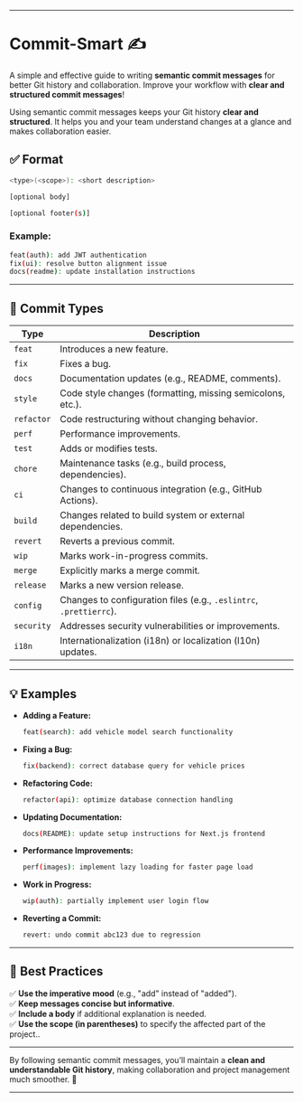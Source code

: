 

---

# Commit-Smart ✍️  
A simple and effective guide to writing **semantic commit messages** for better Git history and collaboration. Improve your workflow with **clear and structured commit messages**!  

Using semantic commit messages keeps your Git history **clear and structured**. It helps you and your team understand changes at a glance and makes collaboration easier.  

## ✅ Format  

```bash
<type>(<scope>): <short description>

[optional body]

[optional footer(s)]
```

### Example:  

```bash
feat(auth): add JWT authentication  
fix(ui): resolve button alignment issue  
docs(readme): update installation instructions  
```

---

## 🚀 Commit Types  

| Type      | Description                                               |
|-----------|-----------------------------------------------------------|
| `feat`    | Introduces a new feature.                                 |
| `fix`     | Fixes a bug.                                              |
| `docs`    | Documentation updates (e.g., README, comments).           |
| `style`   | Code style changes (formatting, missing semicolons, etc.).|
| `refactor`| Code restructuring without changing behavior.             |
| `perf`    | Performance improvements.                                 |
| `test`    | Adds or modifies tests.                                   |
| `chore`   | Maintenance tasks (e.g., build process, dependencies).    |
| `ci`      | Changes to continuous integration (e.g., GitHub Actions). |
| `build`   | Changes related to build system or external dependencies. |
| `revert`  | Reverts a previous commit.                                |
| `wip`     | Marks work-in-progress commits.                           |
| `merge`   | Explicitly marks a merge commit.                          |
| `release` | Marks a new version release.                              |
| `config`  | Changes to configuration files (e.g., `.eslintrc`, `.prettierrc`). |
| `security`| Addresses security vulnerabilities or improvements.       |
| `i18n`    | Internationalization (i18n) or localization (l10n) updates.|

---

## 💡 Examples  

- **Adding a Feature:**  
  ```bash
  feat(search): add vehicle model search functionality
  ```  

- **Fixing a Bug:**  
  ```bash
  fix(backend): correct database query for vehicle prices
  ```  

- **Refactoring Code:**  
  ```bash
  refactor(api): optimize database connection handling
  ```  

- **Updating Documentation:**  
  ```bash
  docs(README): update setup instructions for Next.js frontend
  ```  

- **Performance Improvements:**  
  ```bash
  perf(images): implement lazy loading for faster page load
  ```  

- **Work in Progress:**  
  ```bash
  wip(auth): partially implement user login flow
  ```  

- **Reverting a Commit:**  
  ```bash
  revert: undo commit abc123 due to regression
  ```  

---

## 🌟 Best Practices  

✅ **Use the imperative mood** (e.g., "add" instead of "added").  
✅ **Keep messages concise but informative**.  
✅ **Include a body** if additional explanation is needed.  
✅ **Use the scope (in parentheses)** to specify the affected part of the project..  

---

By following semantic commit messages, you’ll maintain a **clean and understandable Git history**, making collaboration and project management much smoother. 🚀  

---

